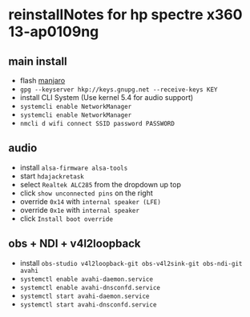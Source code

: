 # reinstallNotes for hp spectre x360 13-ap0109ng

## main install
- flash [manjaro](https://manjaro.org/downloads/official/architect/)
- `gpg --keyserver hkp://keys.gnupg.net --receive-keys KEY`
- install CLI System (Use kernel 5.4 for audio support)
- `systemcli enable NetworkManager`
- `systemcli enable NetworkManager`
- `nmcli d wifi connect SSID password PASSWORD`

## audio
- install `alsa-firmware alsa-tools`
- start `hdajackretask`
- select `Realtek ALC285` from the dropdown up top
- click `show unconnected pins` on the right
- override `0x14` with `internal speaker (LFE)`
- override `0x1e` with `internal speaker`
- click `Install boot override`

## obs + NDI + v4l2loopback
- install `obs-studio v4l2loopback-git obs-v4l2sink-git obs-ndi-git avahi`
- `systemctl enable avahi-daemon.service`
- `systemctl enable avahi-dnsconfd.service`
- `systemctl start avahi-daemon.service`
- `systemctl start avahi-dnsconfd.service`

